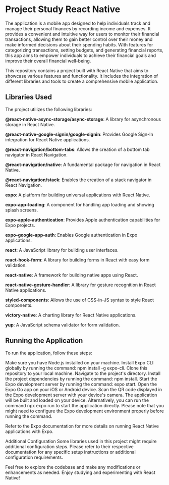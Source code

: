 
# Project Study React Native
The application is a mobile app designed to help individuals track and manage their personal finances by recording income and expenses. It provides a convenient and intuitive way for users to monitor their financial transactions, allowing them to gain better control over their money and make informed decisions about their spending habits. With features for categorizing transactions, setting budgets, and generating financial reports, this app aims to empower individuals to achieve their financial goals and improve their overall financial well-being.

This repository contains a project built with React Native that aims to showcase various features and functionality. It includes the integration of different libraries and tools to create a comprehensive mobile application.

## Libraries Used
The project utilizes the following libraries:

**@react-native-async-storage/async-storage**: A library for asynchronous storage in React Native.

**@react-native-google-signin/google-signin**: Provides Google Sign-In integration for React Native applications.

**@react-navigation/bottom-tabs**: Allows the creation of a bottom tab navigator in React Navigation.

**@react-navigation/native**: A fundamental package for navigation in React Native.

**@react-navigation/stack**: Enables the creation of a stack navigator in React Navigation.

**expo**: A platform for building universal applications with React Native.

**expo-app-loading**: A component for handling app loading and showing splash screens.

**expo-apple-authentication**: Provides Apple authentication capabilities for Expo projects.

**expo-google-app-auth**: Enables Google authentication in Expo applications.

**react**: A JavaScript library for building user interfaces.

**react-hook-form**: A library for building forms in React with easy form validation.

**react-native**: A framework for building native apps using React.

**react-native-gesture-handler**: A library for gesture recognition in React Native applications.

**styled-components**: Allows the use of CSS-in-JS syntax to style React components.

**victory-native**: A charting library for React Native applications.

**yup**: A JavaScript schema validator for form validation.


## Running the Application
To run the application, follow these steps:

Make sure you have Node.js installed on your machine.
Install Expo CLI globally by running the command: npm install -g expo-cli.
Clone this repository to your local machine.
Navigate to the project's directory.
Install the project dependencies by running the command: npm install.
Start the Expo development server by running the command: expo start.
Open the Expo Go app on your iOS or Android device.
Scan the QR code displayed in the Expo development server with your device's camera.
The application will be built and loaded on your device.
Alternatively, you can run the command npx expo run to start the application directly. Please note that you might need to configure the Expo development environment properly before running the command.

Refer to the Expo documentation for more details on running React Native applications with Expo.

Additional Configuration
Some libraries used in this project might require additional configuration steps. Please refer to their respective documentation for any specific setup instructions or additional configuration requirements.

Feel free to explore the codebase and make any modifications or enhancements as needed. Enjoy studying and experimenting with React Native!
